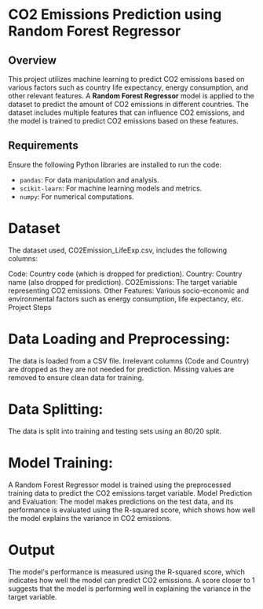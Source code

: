 # CO2 Emissions Prediction using Random Forest Regressor

## Overview

This project utilizes machine learning to predict CO2 emissions based on various factors such as country life expectancy, energy consumption, and other relevant features. A **Random Forest Regressor** model is applied to the dataset to predict the amount of CO2 emissions in different countries. The dataset includes multiple features that can influence CO2 emissions, and the model is trained to predict CO2 emissions based on these features.

## Requirements

Ensure the following Python libraries are installed to run the code:

- `pandas`: For data manipulation and analysis.
- `scikit-learn`: For machine learning models and metrics.
- `numpy`: For numerical computations.

# Dataset
The dataset used, CO2Emission_LifeExp.csv, includes the following columns:

Code: Country code (which is dropped for prediction).
Country: Country name (also dropped for prediction).
CO2Emissions: The target variable representing CO2 emissions.
Other Features: Various socio-economic and environmental factors such as energy consumption, life expectancy, etc.
Project Steps
# Data Loading and Preprocessing:
The data is loaded from a CSV file.
Irrelevant columns (Code and Country) are dropped as they are not needed for prediction.
Missing values are removed to ensure clean data for training.
# Data Splitting:
The data is split into training and testing sets using an 80/20 split.
# Model Training:
A Random Forest Regressor model is trained using the preprocessed training data to predict the CO2 emissions target variable.
Model Prediction and Evaluation:
The model makes predictions on the test data, and its performance is evaluated using the R-squared score, which shows how well the model explains the variance in CO2 emissions.
# Output
The model's performance is measured using the R-squared score, which indicates how well the model can predict CO2 emissions. A score closer to 1 suggests that the model is performing well in explaining the variance in the target variable.
